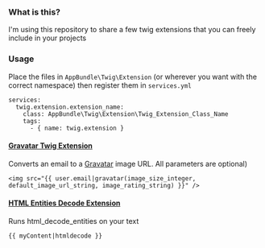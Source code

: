 ### What is this?

I'm using this repository to share a few twig extensions that you can freely include in your projects

### Usage

Place the files in `AppBundle\Twig\Extension` (or wherever you want with the correct namespace) then register them in `services.yml`

```
services:
  twig.extension.extension_name:
    class: AppBundle\Twig\Extension\Twig_Extension_Class_Name
    tags:
      - { name: twig.extension }
```

#### [Gravatar Twig Extension](https://github.com/charlesparvin/TwigExtensions/blob/master/GravatarExtension.php)

Converts an email to a [Gravatar](https://www.gravatar.com) image URL. All parameters are optional)

```
<img src="{{ user.email|gravatar(image_size_integer, default_image_url_string, image_rating_string) }}" />
```

#### [HTML Entities Decode Extension](https://github.com/charlesparvin/TwigExtensions/blob/master/HtmlEntitiesDecodeExtension.php)

Runs html_decode_entities on your text

```
{{ myContent|htmldecode }}
```
